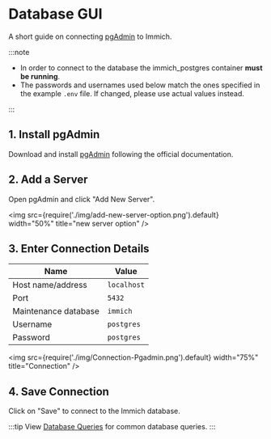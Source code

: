 # Database GUI

A short guide on connecting [pgAdmin](https://www.pgadmin.org/) to Immich.

:::note

- In order to connect to the database the immich_postgres container **must be running**.
- The passwords and usernames used below match the ones specified in the example `.env` file. If changed, please use actual values instead.

:::

## 1. Install pgAdmin

Download and install [pgAdmin](https://www.pgadmin.org/download/) following the official documentation.

## 2. Add a Server

Open pgAdmin and click "Add New Server".

<img src={require('./img/add-new-server-option.png').default} width="50%" title="new server option" />

## 3. Enter Connection Details

| Name                 | Value       |
| -------------------- | ----------- |
| Host name/address    | `localhost` |
| Port                 | `5432`      |
| Maintenance database | `immich`    |
| Username             | `postgres`  |
| Password             | `postgres`  |

<img src={require('./img/Connection-Pgadmin.png').default} width="75%" title="Connection" />

## 4. Save Connection

Click on "Save" to connect to the Immich database.

:::tip
View [Database Queries](https://immich.app/docs/guides/database-queries/) for common database queries.
:::
